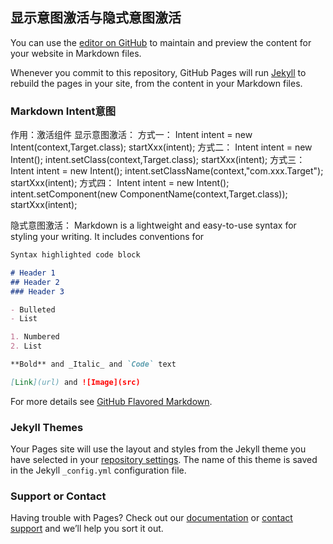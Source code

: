 ## 显示意图激活与隐式意图激活

You can use the [editor on GitHub](https://github.com/dcxing111/dcxing111.github.io/edit/master/index.md) to maintain and preview the content for your website in Markdown files.

Whenever you commit to this repository, GitHub Pages will run [Jekyll](https://jekyllrb.com/) to rebuild the pages in your site, from the content in your Markdown files.

### Markdown  Intent意图
作用：激活组件
显示意图激活：
方式一：
Intent intent = new Intent(context,Target.class);
startXxx(intent);
方式二：
Intent intent = new Intent();
intent.setClass(context,Target.class);
startXxx(intent);
方式三：
Intent intent = new Intent();
intent.setClassName(context,"com.xxx.Target");
startXxx(intent);
方式四：
Intent intent = new Intent();
intent.setComponent(new ComponentName(context,Target.class));
startXxx(intent);

隐式意图激活：
Markdown is a lightweight and easy-to-use syntax for styling your writing. It includes conventions for

```markdown
Syntax highlighted code block

# Header 1
## Header 2
### Header 3

- Bulleted
- List

1. Numbered
2. List

**Bold** and _Italic_ and `Code` text

[Link](url) and ![Image](src)
```

For more details see [GitHub Flavored Markdown](https://guides.github.com/features/mastering-markdown/).

### Jekyll Themes

Your Pages site will use the layout and styles from the Jekyll theme you have selected in your [repository settings](https://github.com/dcxing111/dcxing111.github.io/settings). The name of this theme is saved in the Jekyll `_config.yml` configuration file.

### Support or Contact

Having trouble with Pages? Check out our [documentation](https://help.github.com/categories/github-pages-basics/) or [contact support](https://github.com/contact) and we’ll help you sort it out.
